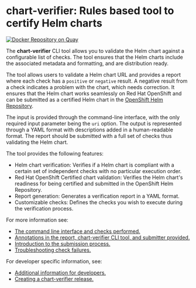 # **chart-verifier**: Rules based tool to certify Helm charts

[![Docker Repository on Quay](https://quay.io/repository/redhat-certification/chart-verifier/status "Docker Repository on Quay")](https://quay.io/repository/redhat-certification/chart-verifier)

The **chart-verifier** CLI tool allows you to validate the Helm chart against a configurable list of checks. The tool ensures that the Helm charts include the associated metadata and formatting, and are distribution ready.

The tool allows users to validate a Helm chart URL and provides a report where each check has a `positive` or `negative` result. A negative result from a check indicates a problem with the chart, which needs correction. It ensures that the Helm chart works seamlessly on Red Hat OpenShift and can be submitted as a certified Helm chart in the [OpenShift Helm Repository](https://github.com/openshift-helm-charts).

The input is provided through the command-line interface, with the only required input parameter being the `uri` option. The output is represented through a YAML format with descriptions added in a human-readable format. The report should be submitted with a full set of checks thus validating the Helm chart.

The tool provides the following features:

-   Helm chart verification: Verifies if a Helm chart is compliant with a certain set of independent checks with no particular execution order.
-   Red Hat OpenShift Certified chart validation: Verifies the Helm chart's readiness for being certified and submitted in the OpenShift Helm Repository.    
-   Report generation: Generates a verification report in a YAML format.    
-   Customizable checks: Defines the checks you wish to execute during the verification process.

For more information see:

- [The command line interface and checks performed.](docs/helm-chart-checks.md)
- [Annotations in the report,  chart-verifier CLI tool, and submitter provided.](docs/helm-chart-annotations.md)
- [Introduction to the submission process.](docs/helm-chart-submission.md)
- [Troubleshooting check failures.](docs/helm-chart-troubleshooting.md)

For developer specific information, see:

- [Additional information for developers.](docs/helm-chart-developer.md)
- [Creating a chart-verifier release.](docs/helm-chart-release.md)
